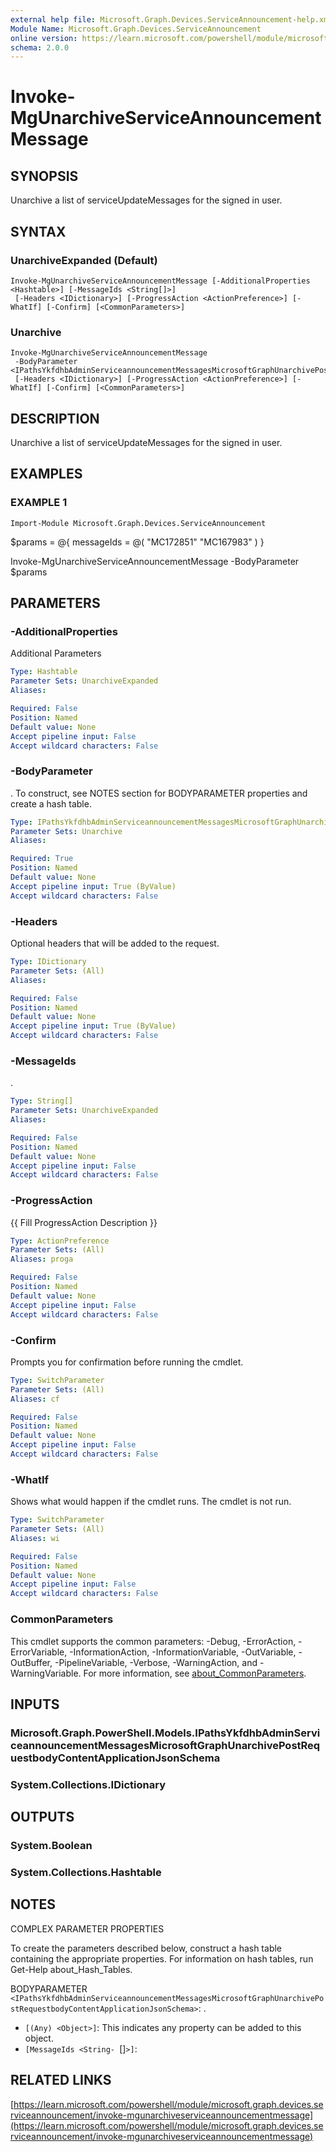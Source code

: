 ```yaml
---
external help file: Microsoft.Graph.Devices.ServiceAnnouncement-help.xml
Module Name: Microsoft.Graph.Devices.ServiceAnnouncement
online version: https://learn.microsoft.com/powershell/module/microsoft.graph.devices.serviceannouncement/invoke-mgunarchiveserviceannouncementmessage
schema: 2.0.0
---
```


# Invoke-MgUnarchiveServiceAnnouncementMessage

## SYNOPSIS
Unarchive a list of serviceUpdateMessages for the signed in user.

## SYNTAX

### UnarchiveExpanded (Default)
```
Invoke-MgUnarchiveServiceAnnouncementMessage [-AdditionalProperties <Hashtable>] [-MessageIds <String[]>]
 [-Headers <IDictionary>] [-ProgressAction <ActionPreference>] [-WhatIf] [-Confirm] [<CommonParameters>]
```

### Unarchive
```
Invoke-MgUnarchiveServiceAnnouncementMessage
 -BodyParameter <IPathsYkfdhbAdminServiceannouncementMessagesMicrosoftGraphUnarchivePostRequestbodyContentApplicationJsonSchema>
 [-Headers <IDictionary>] [-ProgressAction <ActionPreference>] [-WhatIf] [-Confirm] [<CommonParameters>]
```

## DESCRIPTION
Unarchive a list of serviceUpdateMessages for the signed in user.

## EXAMPLES

### EXAMPLE 1
```
Import-Module Microsoft.Graph.Devices.ServiceAnnouncement
```

$params = @{
	messageIds = @(
		"MC172851"
		"MC167983"
	)
}

Invoke-MgUnarchiveServiceAnnouncementMessage -BodyParameter $params

## PARAMETERS

### -AdditionalProperties
Additional Parameters

```yaml
Type: Hashtable
Parameter Sets: UnarchiveExpanded
Aliases:

Required: False
Position: Named
Default value: None
Accept pipeline input: False
Accept wildcard characters: False
```

### -BodyParameter
.
To construct, see NOTES section for BODYPARAMETER properties and create a hash table.

```yaml
Type: IPathsYkfdhbAdminServiceannouncementMessagesMicrosoftGraphUnarchivePostRequestbodyContentApplicationJsonSchema
Parameter Sets: Unarchive
Aliases:

Required: True
Position: Named
Default value: None
Accept pipeline input: True (ByValue)
Accept wildcard characters: False
```

### -Headers
Optional headers that will be added to the request.

```yaml
Type: IDictionary
Parameter Sets: (All)
Aliases:

Required: False
Position: Named
Default value: None
Accept pipeline input: True (ByValue)
Accept wildcard characters: False
```

### -MessageIds
.

```yaml
Type: String[]
Parameter Sets: UnarchiveExpanded
Aliases:

Required: False
Position: Named
Default value: None
Accept pipeline input: False
Accept wildcard characters: False
```

### -ProgressAction
{{ Fill ProgressAction Description }}

```yaml
Type: ActionPreference
Parameter Sets: (All)
Aliases: proga

Required: False
Position: Named
Default value: None
Accept pipeline input: False
Accept wildcard characters: False
```

### -Confirm
Prompts you for confirmation before running the cmdlet.

```yaml
Type: SwitchParameter
Parameter Sets: (All)
Aliases: cf

Required: False
Position: Named
Default value: None
Accept pipeline input: False
Accept wildcard characters: False
```

### -WhatIf
Shows what would happen if the cmdlet runs.
The cmdlet is not run.

```yaml
Type: SwitchParameter
Parameter Sets: (All)
Aliases: wi

Required: False
Position: Named
Default value: None
Accept pipeline input: False
Accept wildcard characters: False
```

### CommonParameters
This cmdlet supports the common parameters: -Debug, -ErrorAction, -ErrorVariable, -InformationAction, -InformationVariable, -OutVariable, -OutBuffer, -PipelineVariable, -Verbose, -WarningAction, and -WarningVariable. For more information, see [about_CommonParameters](http://go.microsoft.com/fwlink/?LinkID=113216).

## INPUTS

### Microsoft.Graph.PowerShell.Models.IPathsYkfdhbAdminServiceannouncementMessagesMicrosoftGraphUnarchivePostRequestbodyContentApplicationJsonSchema
### System.Collections.IDictionary
## OUTPUTS

### System.Boolean
### System.Collections.Hashtable
## NOTES
COMPLEX PARAMETER PROPERTIES

To create the parameters described below, construct a hash table containing the appropriate properties.
For information on hash tables, run Get-Help about_Hash_Tables.

BODYPARAMETER `<IPathsYkfdhbAdminServiceannouncementMessagesMicrosoftGraphUnarchivePostRequestbodyContentApplicationJsonSchema>`: .
  - `[(Any) <Object>]`: This indicates any property can be added to this object.
  - `[MessageIds <String- `[]`>]`:

## RELATED LINKS

[https://learn.microsoft.com/powershell/module/microsoft.graph.devices.serviceannouncement/invoke-mgunarchiveserviceannouncementmessage](https://learn.microsoft.com/powershell/module/microsoft.graph.devices.serviceannouncement/invoke-mgunarchiveserviceannouncementmessage)




